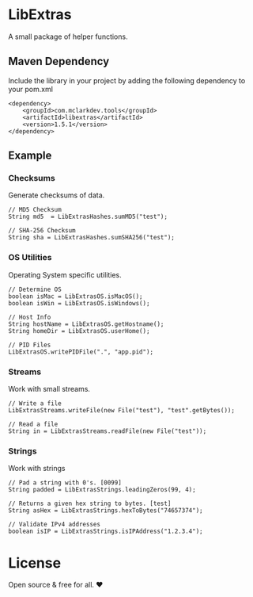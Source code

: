 # LibExtras

A small package of helper functions.

## Maven Dependency

Include the library in your project by adding the following dependency to your pom.xml

```
<dependency>
	<groupId>com.mclarkdev.tools</groupId>
	<artifactId>libextras</artifactId>
	<version>1.5.1</version>
</dependency>
```

## Example

### Checksums

Generate checksums of data.

```
// MD5 Checksum
String md5  = LibExtrasHashes.sumMD5("test");

// SHA-256 Checksum
String sha = LibExtrasHashes.sumSHA256("test");
```

### OS Utilities

Operating System specific utilities.

```
// Determine OS
boolean isMac = LibExtrasOS.isMacOS();
boolean isWin = LibExtrasOS.isWindows();

// Host Info
String hostName = LibExtrasOS.getHostname();
String homeDir = LibExtrasOS.userHome();

// PID Files
LibExtrasOS.writePIDFile(".", "app.pid");
```

### Streams

Work with small streams.

```
// Write a file
LibExtrasStreams.writeFile(new File("test"), "test".getBytes());

// Read a file
String in = LibExtrasStreams.readFile(new File("test"));
```

### Strings

Work with strings

```
// Pad a string with 0's. [0099]
String padded = LibExtrasStrings.leadingZeros(99, 4);

// Returns a given hex string to bytes. [test]
String asHex = LibExtrasStrings.hexToBytes("74657374");

// Validate IPv4 addresses
boolean isIP = LibExtrasStrings.isIPAddress("1.2.3.4");
```

# License

Open source & free for all. ❤
